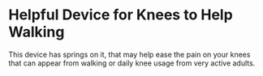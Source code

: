 # Helpful Device for Knees to Help Walking 

This device has springs on it, that may help ease the pain on your knees that can appear from walking or daily knee usage from very active adults.

